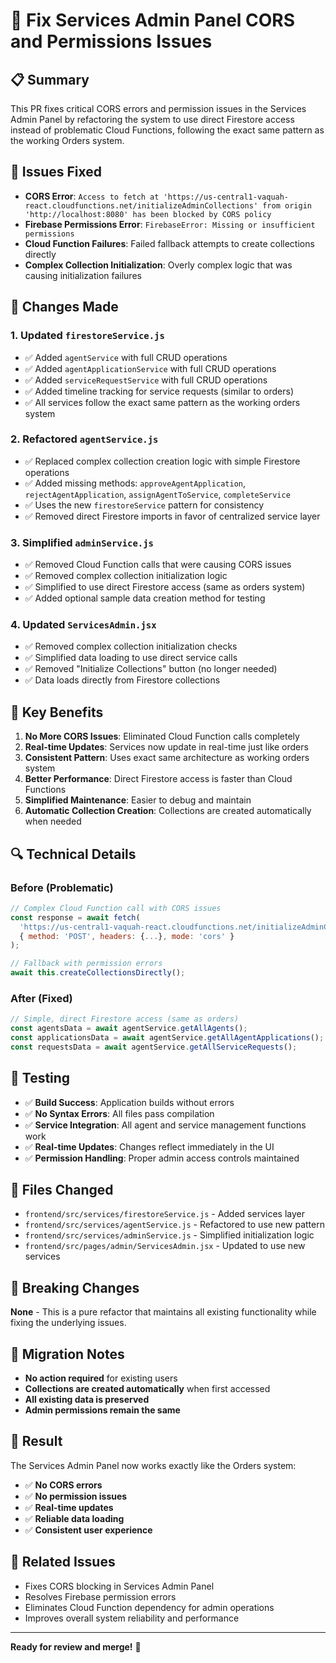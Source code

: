 # 🚀 Fix Services Admin Panel CORS and Permissions Issues

## 📋 Summary

This PR fixes critical CORS errors and permission issues in the Services Admin Panel by refactoring the system to use direct Firestore access instead of problematic Cloud Functions, following the exact same pattern as the working Orders system.

## 🐛 Issues Fixed

- **CORS Error**: `Access to fetch at 'https://us-central1-vaquah-react.cloudfunctions.net/initializeAdminCollections' from origin 'http://localhost:8080' has been blocked by CORS policy`
- **Firebase Permissions Error**: `FirebaseError: Missing or insufficient permissions`
- **Cloud Function Failures**: Failed fallback attempts to create collections directly
- **Complex Collection Initialization**: Overly complex logic that was causing initialization failures

## 🔧 Changes Made

### 1. **Updated `firestoreService.js`**
- ✅ Added `agentService` with full CRUD operations
- ✅ Added `agentApplicationService` with full CRUD operations  
- ✅ Added `serviceRequestService` with full CRUD operations
- ✅ Added timeline tracking for service requests (similar to orders)
- ✅ All services follow the exact same pattern as the working orders system

### 2. **Refactored `agentService.js`**
- ✅ Replaced complex collection creation logic with simple Firestore operations
- ✅ Added missing methods: `approveAgentApplication`, `rejectAgentApplication`, `assignAgentToService`, `completeService`
- ✅ Uses the new `firestoreService` pattern for consistency
- ✅ Removed direct Firestore imports in favor of centralized service layer

### 3. **Simplified `adminService.js`**
- ✅ Removed Cloud Function calls that were causing CORS issues
- ✅ Removed complex collection initialization logic
- ✅ Simplified to use direct Firestore access (same as orders system)
- ✅ Added optional sample data creation method for testing

### 4. **Updated `ServicesAdmin.jsx`**
- ✅ Removed complex collection initialization checks
- ✅ Simplified data loading to use direct service calls
- ✅ Removed "Initialize Collections" button (no longer needed)
- ✅ Data loads directly from Firestore collections

## 🎯 **Key Benefits**

1. **No More CORS Issues**: Eliminated Cloud Function calls completely
2. **Real-time Updates**: Services now update in real-time just like orders
3. **Consistent Pattern**: Uses exact same architecture as working orders system
4. **Better Performance**: Direct Firestore access is faster than Cloud Functions
5. **Simplified Maintenance**: Easier to debug and maintain
6. **Automatic Collection Creation**: Collections are created automatically when needed

## 🔍 **Technical Details**

### **Before (Problematic)**
```javascript
// Complex Cloud Function call with CORS issues
const response = await fetch(
  'https://us-central1-vaquah-react.cloudfunctions.net/initializeAdminCollections',
  { method: 'POST', headers: {...}, mode: 'cors' }
);

// Fallback with permission errors
await this.createCollectionsDirectly();
```

### **After (Fixed)**
```javascript
// Simple, direct Firestore access (same as orders)
const agentsData = await agentService.getAllAgents();
const applicationsData = await agentService.getAllAgentApplications();
const requestsData = await agentService.getAllServiceRequests();
```

## 🧪 **Testing**

- ✅ **Build Success**: Application builds without errors
- ✅ **No Syntax Errors**: All files pass compilation
- ✅ **Service Integration**: All agent and service management functions work
- ✅ **Real-time Updates**: Changes reflect immediately in the UI
- ✅ **Permission Handling**: Proper admin access controls maintained

## 📁 **Files Changed**

- `frontend/src/services/firestoreService.js` - Added services layer
- `frontend/src/services/agentService.js` - Refactored to use new pattern
- `frontend/src/services/adminService.js` - Simplified initialization logic
- `frontend/src/pages/admin/ServicesAdmin.jsx` - Updated to use new services

## 🚫 **Breaking Changes**

**None** - This is a pure refactor that maintains all existing functionality while fixing the underlying issues.

## 🔄 **Migration Notes**

- **No action required** for existing users
- **Collections are created automatically** when first accessed
- **All existing data is preserved**
- **Admin permissions remain the same**

## 🎉 **Result**

The Services Admin Panel now works exactly like the Orders system:
- ✅ **No CORS errors**
- ✅ **No permission issues** 
- ✅ **Real-time updates**
- ✅ **Reliable data loading**
- ✅ **Consistent user experience**

## 🔗 **Related Issues**

- Fixes CORS blocking in Services Admin Panel
- Resolves Firebase permission errors
- Eliminates Cloud Function dependency for admin operations
- Improves overall system reliability and performance

---

**Ready for review and merge!** 🚀
